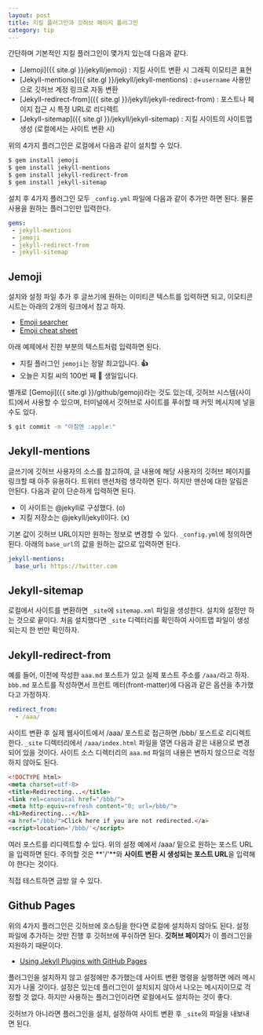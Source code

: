 ```yaml
---
layout: post
title: 지킬 플러그인과 깃허브 페이지 플러그인
category: tip
---
```


간단하며 기본적인 지킬 플러그인이 몇가지 있는데 다음과 같다.

 - [Jemoji]({{ site.gl }}/jekyll/jemoji) : 지킬 사이트 변환 시 그래픽 이모티콘 표현
 - [Jekyll-mentions]({{ site.gl }}/jekyll/jekyll-mentions) : `@`+`username` 사용만으로 깃허브 계정 링크로 자동 변환
 - [Jekyll-redirect-from]({{ site.gl }}/jekyll/jekyll-redirect-from) : 포스트나 페이지 접근 시 특정 URL로 리디렉트
 - [Jekyll-sitemap]({{ site.gl }}/jekyll/jekyll-sitemap) : 지킬 사이트의 사이트맵 생성 (로컬에서는 사이트 변환 시)

위의 4가지 플러그인은 로컬에서 다음과 같이 설치할 수 있다.

```bash
$ gem install jemoji
$ gem install jekyll-mentions
$ gem install jekyll-redirect-from
$ gem install jekyll-sitemap
```

설치 후 4가지 플러그인 모두 `_config.yml` 파일에 다음과 같이 추가만 하면 된다. 물론 사용을 원하는 플러그인만 입력한다.

```yaml
gems:
 - jekyll-mentions
 - jemoji
 - jekyll-redirect-from
 - jekyll-sitemap
```

## Jemoji

설치와 설정 파일 추가 후 글쓰기에 원하는 이미티콘 텍스트를 입력하면 되고, 이모티콘 시트는 아래의 2개의 링크에서 참고 하자.

 - [Emoji searcher](http://emoji.muan.co/)
 - [Emoji cheat sheet](http://www.emoji-cheat-sheet.com/)

아래 예제에서 진한 부분의 텍스트처럼 입력하면 된다.

 - 지킬 플러그인 `jemoji`는 정말 최고입니다. **:+1:**
 - 오늘은 지킬 씨의 100번 째 **:100:** 생일입니다.

별개로 [Gemoji]({{ site.gl }}/github/gemoji)라는 것도 있는데, 깃허브 시스템(사이트)에서 사용할 수 있으며, 터미널에서 깃허브로 사이트를 푸쉬할 때 커밋 메시지에 넣을 수도 있다.

```bash
$ git commit -m "아침엔 :apple:"
```

## Jekyll-mentions

글쓰기에 깃허브 사용자의 소스를 참고하여, 글 내용에 해당 사용자의 깃허브 페이지를 링크할 때 아주 유용하다. 트위터 맨션처럼 생각하면 된다. 하지만 맨션에 대한 알림은 안된다. 다음과 같이 단순하게 입력하면 된다.

 - 이 사이트는 @jekyll로 구성했다. (o)
 - 지킬 저장소는 @jekyll/jekyll이다. (x)

기본 값이 깃허브 URL이지만 원하는 정보로 변경할 수 있다. `_config.yml`에 정의하면 된다. 아래의 `base_url`의 값을 원하는 값으로 입력하면 된다.

```yaml
jekyll-mentions:
  base_url: https://twitter.com
```

## Jekyll-sitemap

로컬에서 사이트를 변환하면 `_site`에 `sitemap.xml` 파일을 생성한다. 설치와 설정만 하는 것으로 끝이다. 처음 설치했다면 `_site` 디렉터리를 확인하여 사이트맵 파일이 생성되는지 한 번만 확인하자.

## Jekyll-redirect-from

예를 들어, 이전에 작성한 `aaa.md` 포스트가 있고 실제 포스트 주소를 `/aaa/`라고 하자. `bbb.md` 포스트를 작성하면서 프런트 메터(front-matter)에 다음과 같은 옵션을 추가했다고 가정하자.

```yaml
redirect_from:
  - /aaa/
```

사이트 변환 후 실제 웹사이트에서 /aaa/ 포스트로 접근하면 /bbb/ 포스트로 리디렉트한다. `_site` 디렉터리에서 `/aaa/index.html` 파일을 열면 다음과 같은 내용으로 변경되어 있을 것이다. 사이트 소스 디렉터리의 `aaa.md` 파일의 내용은 변하지 않으므로 걱정하지 않아도 된다.

```html
<!DOCTYPE html>
<meta charset=utf-8>
<title>Redirecting...</title>
<link rel=canonical href="/bbb/">
<meta http-equiv=refresh content="0; url=/bbb/">
<h1>Redirecting...</h1>
<a href="/bbb/">Click here if you are not redirected.</a>
<script>location='/bbb/'</script>
```

여러 포스트를 리디렉트할 수 있다. 위의 설정 예에서 /aaa/ 밑으로 원하는 포스트 URL을 입력하면 된다. 주의할 것은 **'/'**와 **사이트 변환 시 생성되는 포스트 URL**을 입력해야 한다는 것이다.

직접 테스트하면 금방 알 수 있다.

## Github Pages

위의 4가지 플러그인은 깃허브에 호스팅을 한다면 로컬에 설치하지 않아도 된다. 설정 파일에 추가하는 것만 진행 후 깃허브에 푸쉬하면 된다. **깃허브 페이지**가 이 플러그인을 지원하기 때문이다.

 - [Using Jekyll Plugins with GitHub Pages](https://help.github.com/articles/using-jekyll-plugins-with-github-pages/)

플러그인을 설치하지 않고 설정에만 추가했는데 사이트 변환 명령을 실행하면 에러 메시지가 나올 것이다. 설정은 있는데 플러그인이 설치되지 않아서 나오는 메시지이므로 걱정할 것 없다. 하지만 사용하는 플러그인이라면 로컬에서도 설치하는 것이 좋다.

깃허브가 아니라면 플러그인을 설치, 설정하여 사이트 변환 후 `_site`의 파일을 내보내면 된다.
